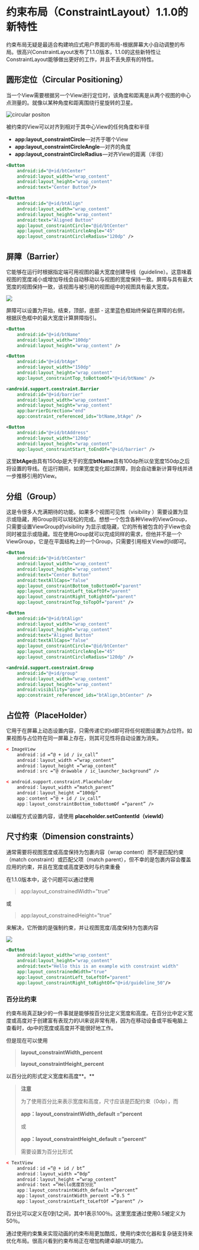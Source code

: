 # 约束布局（ConstraintLayout）1.1.0的新特性

约束布局无疑是最适合构建响应式用户界面的布局-根据屏幕大小自动调整的布局。很高兴ConstraintLayout发布了1.1.0版本，1.1.0的这些新特性让ConstraintLayout能够做出更好的工作，并且不丢失原有的特性。

## 圆形定位（Circular Positioning）

当一个View需要根据另一个View进行定位时，该角度和距离是从两个视图的中心点测量的。就像以某种角度和距离围绕行星旋转的卫星。

![circular positon](imgs/constraint_layout_circular_position.awebp)

被约束的View可以对齐到相对于其中心View的任何角度和半径

* **app:layout_constraintCircle**—对齐于哪个View
* **app:layout_constraintCircleAngle**—对齐的角度
* **app:layout_constraintCircleRadius** —对齐View的距离（半径）

```xml
<Button
    android:id="@+id/btCenter"
    android:layout_width="wrap_content"
    android:layout_height="wrap_content"
    android:text="Center Button"/>

<Button
    android:id="@+id/btAlign"
    android:layout_width="wrap_content"
    android:layout_height="wrap_content"
    android:text="Aligned Button"
    app:layout_constraintCircle="@id/btCenter"
    app:layout_constraintCircleAngle="45"
    app:layout_constraintCircleRadius="120dp" />
```



## 屏障（Barrier）

它能够在运行时根据指定端可用视图的最大宽度创建导线（guideline）。这意味着视图的宽度减小或增加导线会自动移动以与视图的宽度保持一致。屏障与具有最大宽度的视图保持一致，该视图与被引用的视图组中的视图具有最大宽度。

![](imgs/contrain_layout_barrier.awebp)

屏障可以设置为开始，结束，顶部，底部 - 这里蓝色框始终保留在屏障的右侧，根据灰色框中的最大宽度计算屏障指引。

```xml
<Button
    android:id="@+id/btName"
    android:layout_width="100dp"
    android:layout_height="wrap_content" />

<Button
    android:id="@+id/btAge"
    android:layout_width="150dp"
    android:layout_height="wrap_content"
    app:layout_constraintTop_toBottomOf="@+id/btName" />

<android.support.constraint.Barrier
    android:id="@+id/barrier"
    android:layout_width="wrap_content"
    android:layout_height="wrap_content"
    app:barrierDirection="end"
    app:constraint_referenced_ids="btName,btAge" />

<Button
    android:id="@+id/btAddress"
    android:layout_width="120dp"
    android:layout_height="wrap_content"
    app:layout_constraintStart_toEndOf="@+id/barrier" />
```

这里**btAge**由具有150dp是大于的宽度**btName**具有100dp所以垒宽度150dp之后将设置的导线。在运行期间，如果宽度变化超过屏障，则会自动重新计算导线并进一步推移引用的View。

## 分组（Group）

这是令很多人充满期待的功能。如果多个视图可见性（visibility ）需要设置为显示或隐藏，用Group则可以轻松的完成。想想一个包含各种View的ViewGroup，只需要设置ViewGroup的visibility 为显示或隐藏，它的所有被包含的子View也会同时被显示或隐藏。现在使用Group就可以完成同样的需求，但他并不是一个ViewGroup，它是在平面结构上的一个Group，只需要引用相关View的Id即可。

```xml
<Button
    android:id="@+id/btCenter"
    android:layout_width="wrap_content"
    android:layout_height="wrap_content"
    android:text="Center Button"
    android:textAllCaps="false"
    app:layout_constraintBottom_toBottomOf="parent"
    app:layout_constraintLeft_toLeftOf="parent"
    app:layout_constraintRight_toRightOf="parent"
    app:layout_constraintTop_toTopOf="parent" />

<Button
    android:id="@+id/btAlign"
    android:layout_width="wrap_content"
    android:layout_height="wrap_content"
    android:text="Aligned Button"
    android:textAllCaps="false"
    app:layout_constraintCircle="@id/btCenter"
    app:layout_constraintCircleAngle="45"
    app:layout_constraintCircleRadius="120dp" />

<android.support.constraint.Group
    android:id="@+id/group"
    android:layout_width="wrap_content"
    android:layout_height="wrap_content"
    android:visibility="gone"
    app:constraint_referenced_ids="btAlign,btCenter" />
```

## 占位符（PlaceHolder）

它用于在屏幕上动态设置内容，只需传递它的id即可将任何视图设置为占位符。如果视图与占位符在同一屏幕上存在，则其可见性将自动设置为消失。

```xml
< ImageView 
    android：id =“@ + id / iv_call” 
    android：layout_width =“wrap_content” 
    android：layout_height =“wrap_content” 
    android：src =“@ drawable / ic_launcher_background” /> 

< android.support.constraint.Placeholder 
    android：layout_width =“match_parent” 
    android：layout_height =“100dp” 
    app：content =“@ + id / iv_call” 
    app：layout_constraintBottom_toBottomOf =“parent” />
```

以编程方式设置内容，请使用  **placeholder.setContentId（viewId）**

## 尺寸约束（Dimension constraints）

通常需要将视图宽度或高度保持为包裹内容（wrap content）而不是匹配约束（match constraint）或匹配父项（match parent），但不幸的是包裹内容会覆盖应用的约束，并且在宽度或高度更改时与约束重叠

在1.1.0版本中，这个问题可以通过使用

> app:layout_constrainedWidth=”true”

或

> app:layout_constrainedHeight=”true”

来解决，它所做的是强制约束，并让视图宽度/高度保持为包裹内容

![](imgs/constrain_layout_dimension_constraints.awebp)

```xml
<Button
    android:layout_width="wrap_content"
    android:layout_height="wrap_content"
    android:text="Hello this is an example with constraint width"
    app:layout_constrainedWidth="true"
    app:layout_constraintLeft_toLeftOf="parent"
    app:layout_constraintRight_toRightOf="@+id/guideline_50"/>
```

### 百分比约束

约束布局真正缺少的一件事就是能够按百分比定义宽度和高度。在百分比中定义宽度或高度对于创建富有表现力的UI来说非常有用，因为在移动设备或平板电脑上查看时，dp中的宽度或高度并不能很好地工作。

但是现在可以使用

> **layout_constraintWidth_percent**
>
> **layout_constraintHeight_percent**

以百分比的形式定义宽度和高度**。**

> **注意**
>
> 为了使用百分比来表示宽度和高度，尺寸应该是匹配约束（0dp），而
>
> **app：layout_constraintWidth_default =“percent**
>
> 或
>
> **app：layout_constraintHeight_default =”percent“**
>
> 需要设置为百分比形式

```xml
< TextView 
    android：id =“@ + id / bt” 
    android：layout_width =“0dp” 
    android：layout_height =“wrap_content” 
    android：text =“Hello宽度百分比” 
    app：layout_constraintWidth_default =“percent” 
    app：layout_constraintWidth_percent =“0.5 “ 
    app：layout_constraintLeft_toLeftOf =”parent“ />
```

百分比可以定义在0到1之间，其中1表示100％。这里宽度通过使用0.5被定义为50％。

通过使用约束集来实现动画的约束布局更加酷炫，使用约束优化器和复杂链支持来优化布局。很高兴看到约束布局正在增加构建卓越UI的能力。





















